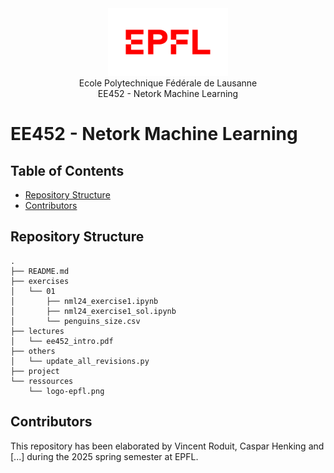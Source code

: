 <div align="center">
<img src="./resources/logo-epfl.png" alt="Example Image" width="192" height="108">
</div>

<div align="center">
Ecole Polytechnique Fédérale de Lausanne
</div> 
<div align="center">
EE452 - Netork Machine Learning
</div> 

# EE452 - Netork Machine Learning

## Table of Contents

- [Repository Structure](#repository-structure)
- [Contributors](#contributors)

## Repository Structure
```
.
├── README.md
├── exercises
│   └── 01
│       ├── nml24_exercise1.ipynb
│       ├── nml24_exercise1_sol.ipynb
│       └── penguins_size.csv
├── lectures
│   └── ee452_intro.pdf
├── others
│   └── update_all_revisions.py
├── project
└── ressources
    └── logo-epfl.png
```
## Contributors
This repository has been elaborated by Vincent Roduit, Caspar Henking and [...] during the 2025 spring semester at EPFL.